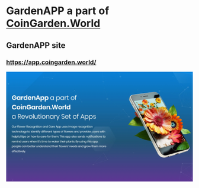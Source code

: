 # GardenAPP a part of [CoinGarden.World](https://coingarden.world/) 

## GardenAPP site
### https://app.coingarden.world/

![infrastructure](https://github.com/s2kdesign-com/CoinGardenWorld/blob/main/src/mobile-app/site/CoinGardenWorldMobileApp.Web/wwwroot/mobileapp_social_logo_1236x730.webp?raw=true) 